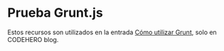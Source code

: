 # Prueba Grunt.js

Estos recursos son utilizados en la entrada [Cómo utilizar Grunt](http://codehero.co/como-utilizar-grunt/), solo en CODEHERO blog.
